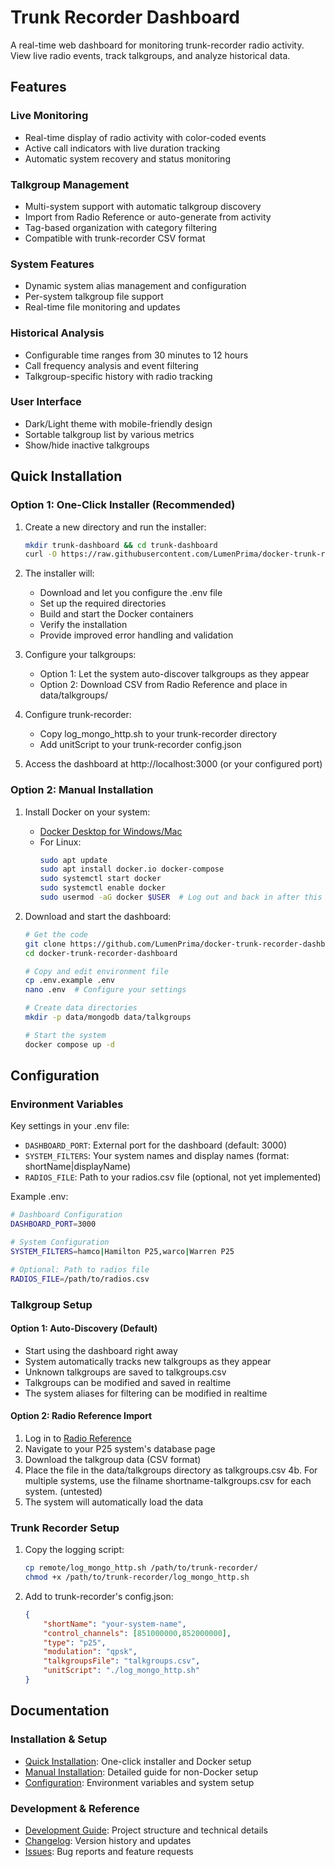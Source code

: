 # Trunk Recorder Dashboard

A real-time web dashboard for monitoring trunk-recorder radio activity. View live radio events, track talkgroups, and analyze historical data.

## Features

### Live Monitoring
- Real-time display of radio activity with color-coded events
- Active call indicators with live duration tracking
- Automatic system recovery and status monitoring

### Talkgroup Management
- Multi-system support with automatic talkgroup discovery
- Import from Radio Reference or auto-generate from activity
- Tag-based organization with category filtering
- Compatible with trunk-recorder CSV format

### System Features
- Dynamic system alias management and configuration
- Per-system talkgroup file support
- Real-time file monitoring and updates

### Historical Analysis
- Configurable time ranges from 30 minutes to 12 hours
- Call frequency analysis and event filtering
- Talkgroup-specific history with radio tracking

### User Interface
- Dark/Light theme with mobile-friendly design
- Sortable talkgroup list by various metrics
- Show/hide inactive talkgroups

## Quick Installation

### Option 1: One-Click Installer (Recommended)
1. Create a new directory and run the installer:
   ```bash
   mkdir trunk-dashboard && cd trunk-dashboard
   curl -O https://raw.githubusercontent.com/LumenPrima/docker-trunk-recorder-dashboard/main/scripts/install.sh && chmod +x install.sh && ./install.sh
   ```
2. The installer will:
   - Download and let you configure the .env file
   - Set up the required directories
   - Build and start the Docker containers
   - Verify the installation
   - Provide improved error handling and validation

3. Configure your talkgroups:
   - Option 1: Let the system auto-discover talkgroups as they appear
   - Option 2: Download CSV from Radio Reference and place in data/talkgroups/

4. Configure trunk-recorder:
   - Copy log_mongo_http.sh to your trunk-recorder directory
   - Add unitScript to your trunk-recorder config.json

5. Access the dashboard at http://localhost:3000 (or your configured port)

### Option 2: Manual Installation
1. Install Docker on your system:
   - [Docker Desktop for Windows/Mac](https://www.docker.com/products/docker-desktop/)
   - For Linux:
     ```bash
     sudo apt update
     sudo apt install docker.io docker-compose
     sudo systemctl start docker
     sudo systemctl enable docker
     sudo usermod -aG docker $USER  # Log out and back in after this
     ```

2. Download and start the dashboard:
   ```bash
   # Get the code
   git clone https://github.com/LumenPrima/docker-trunk-recorder-dashboard.git
   cd docker-trunk-recorder-dashboard

   # Copy and edit environment file
   cp .env.example .env
   nano .env  # Configure your settings

   # Create data directories
   mkdir -p data/mongodb data/talkgroups

   # Start the system
   docker compose up -d
   
## Configuration

### Environment Variables
Key settings in your .env file:

- `DASHBOARD_PORT`: External port for the dashboard (default: 3000)
- `SYSTEM_FILTERS`: Your system names and display names (format: shortName|displayName)
- `RADIOS_FILE`: Path to your radios.csv file (optional, not yet implemented) 

Example .env:
```bash
# Dashboard Configuration
DASHBOARD_PORT=3000

# System Configuration
SYSTEM_FILTERS=hamco|Hamilton P25,warco|Warren P25

# Optional: Path to radios file
RADIOS_FILE=/path/to/radios.csv
```

### Talkgroup Setup

#### Option 1: Auto-Discovery (Default)
- Start using the dashboard right away
- System automatically tracks new talkgroups as they appear
- Unknown talkgroups are saved to talkgroups.csv
- Talkgroups can be modified and saved in realtime
- The system aliases for filtering can be modified in realtime

#### Option 2: Radio Reference Import
1. Log in to [Radio Reference](https://www.radioreference.com)
2. Navigate to your P25 system's database page
3. Download the talkgroup data (CSV format)
4. Place the file in the data/talkgroups directory as talkgroups.csv
4b. For multiple systems, use the filname shortname-talkgroups.csv for each system. (untested)
5. The system will automatically load the data

### Trunk Recorder Setup

1. Copy the logging script:
   ```bash
   cp remote/log_mongo_http.sh /path/to/trunk-recorder/
   chmod +x /path/to/trunk-recorder/log_mongo_http.sh
   ```

2. Add to trunk-recorder's config.json:
   ```json
   {
       "shortName": "your-system-name",
       "control_channels": [851000000,852000000],
       "type": "p25",
       "modulation": "qpsk",
       "talkgroupsFile": "talkgroups.csv",
       "unitScript": "./log_mongo_http.sh"
   }
   ```

## Documentation

### Installation & Setup
- [Quick Installation](README.md#quick-installation): One-click installer and Docker setup
- [Manual Installation](docs/installation.md): Detailed guide for non-Docker setup
- [Configuration](README.md#configuration): Environment variables and system setup

### Development & Reference
- [Development Guide](docs/development.md): Project structure and technical details
- [Changelog](docs/changelog.md): Version history and updates
- [Issues](https://github.com/LumenPrima/docker-trunk-recorder-dashboard/issues): Bug reports and feature requests
